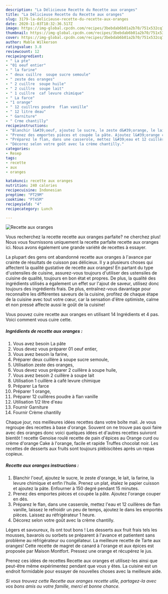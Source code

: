 ```yaml
---
description: "La Délicieuse Recette du Recette aux oranges"
title: "La Délicieuse Recette du Recette aux oranges"
slug: 3179-la-delicieuse-recette-du-recette-aux-oranges
date: 2020-11-03T18:32:36.517Z
image: https://img-global.cpcdn.com/recipes/3bebdab6b01a2b70/751x532cq70/recette-aux-oranges-photo-principale-de-la-recette.jpg
thumbnail: https://img-global.cpcdn.com/recipes/3bebdab6b01a2b70/751x532cq70/recette-aux-oranges-photo-principale-de-la-recette.jpg
cover: https://img-global.cpcdn.com/recipes/3bebdab6b01a2b70/751x532cq70/recette-aux-oranges-photo-principale-de-la-recette.jpg
author: Mable Wilkerson
ratingvalue: 3.8
reviewcount: 12
recipeingredient:
- " La pte"
- "01 oeuf entier"
- " la farine"
- " deux cuillre  soupe sucre semoule"
- " zeste des oranges"
- " 2 cuillre  soupe huile"
- " 2 cuillre  soupe lait"
- " 1 cuillre  caf levure chimique"
- " La farce"
- "1 orange"
- " 12 cuillres poudre  flan vanille"
- " 12 litre deau"
- " Garniture"
- " Crme chantilly"
recipeinstructions:
- "Blanchir l&#39;oeuf, ajoutez le sucre, le zeste d&#39;orange, le lait, la farine, la levure chimique et enfin l&#39;huile. Prenez un plat, étalez le papier cuisson et ajoutez la pâte. Enfourner à 150 degré pendant 15 minutes."
- "Prenez des emportes pièces et coupée la pâte. Ajoutez l&#39;orange couper en dés."
- "Préparez le flan, dans une casserole, mettez l&#39;eau et 12 cuillères de flan vanille, laissez le refroidir un peu de temps, ajoutez le dans les emportés pièces. Laissez au réfrigérateur 1 heure."
- "Décorez selon votre goût avec la crème chantilly."
categories:
- Resep
tags:
- recette
- aux
- oranges

katakunci: recette aux oranges 
nutrition: 240 calories
recipecuisine: Indonesian
preptime: "PT29M"
cooktime: "PT45M"
recipeyield: "4"
recipecategory: Lunch

---
```



![Recette aux oranges](https://img-global.cpcdn.com/recipes/3bebdab6b01a2b70/751x532cq70/recette-aux-oranges-photo-principale-de-la-recette.jpg)

Vous recherchez la recette recette aux oranges parfaite? ne cherchez plus! Nous vous fournissons uniquement la recette parfaite recette aux oranges ici. Nous avons également une grande variété de recettes à essayer.

La plupart des gens ont abandonné recette aux oranges à l'avance par crainte de résultats de cuisson pas délicieux. Il y a plusieurs choses qui affectent la qualité gustative de recette aux oranges! En partant du type d'ustensiles de cuisine, assurez-vous toujours d'utiliser des ustensiles de cuisine de qualité, toujours en bon état et propres. De plus, la qualité des ingrédients utilisés a également un effet sur l'ajout de saveur, utilisez donc toujours des ingrédients frais. De plus, entraînez-vous davantage pour reconnaître les différentes saveurs de la cuisine, profitez de chaque étape de la cuisine avec tout votre cœur, car la sensation d'être optimiste, calme et non pressé affecte aussi le goût de la cuisine!

<!--inarticleads1-->

Vous pouvez cuire recette aux oranges en utilisant 14 Ingrédients et 4 pas. Voici comment vous cuire cette.

##### Ingrédients de recette aux oranges :

1. Vous avez besoin  La pâte
1. Vous devez vous préparer 01 oeuf entier,
1. Vous avez besoin  la farine,
1. Préparer  deux cuillère à soupe sucre semoule,
1. Utilisation  zeste des oranges,
1. Vous devez vous préparer  2 cuillère à soupe huile,
1. Vous avez besoin  2 cuillère à soupe lait
1. Utilisation  1 cuillère à café levure chimique
1. Préparer  La farce
1. Préparer 1 orange,
1. Préparer  12 cuillères poudre à flan vanille
1. Utilisation  1/2 litre d&#39;eau
1. Fournir  Garniture
1. Fournir  Crème chantilly


Chaque jour, nos meilleures idées recettes dans votre boîte mail. Je vous regroupe des recettes à base d&#39;orange. Souvent on ne trouve pas quoi faire avec des oranges donc voici quelques idées et d&#39;autres recettes suivront bientôt ! recette Genoise roulé recette de pain d&#39;épices au Orange curd ou crème d&#39;orange Cake à l&#39;orange, facile et rapide Truffes chocolat noir. Les recettes de desserts aux fruits sont toujours plébiscitées après un repas copieux. 

<!--inarticleads2-->

##### Recette aux oranges instructions :

1. Blanchir l&#39;oeuf, ajoutez le sucre, le zeste d&#39;orange, le lait, la farine, la levure chimique et enfin l&#39;huile. Prenez un plat, étalez le papier cuisson et ajoutez la pâte. Enfourner à 150 degré pendant 15 minutes.
1. Prenez des emportes pièces et coupée la pâte. Ajoutez l&#39;orange couper en dés.
1. Préparez le flan, dans une casserole, mettez l&#39;eau et 12 cuillères de flan vanille, laissez le refroidir un peu de temps, ajoutez le dans les emportés pièces. Laissez au réfrigérateur 1 heure.
1. Décorez selon votre goût avec la crème chantilly.


Légers et savoureux, ils ont tout bons ! Les desserts aux fruit frais tels les mousses, bavarois ou sorbets se préparent à l&#39;avance et patientent sans problème au réfrigérateur ou congélateur. La meilleure recette de Tarte aux oranges! Cette recette de magret de canard à l&#39;orange et aux épices est proposée par Maison Montfort. Pressez une orange et récupérez le jus. 

<!--inarticleads1-->

<p>
Prenez ces idées de recettes Recette aux oranges et utilisez-les ainsi que peut-être même expérimentez pendant que vous y êtes. La cuisine est un endroit formidable pour essayer de nouvelles choses avec la meilleure aide.
</p>

<p>
<i>Si vous trouvez cette Recette aux oranges recette utile, partagez-la avec vos bons amis ou votre famille, merci et bonne chance.</i>
</p>
